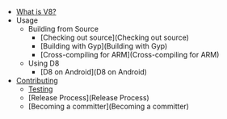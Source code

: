 * [What is V8?](Home)
* Usage
   * Building from Source
      * [Checking out source](Checking out source)
      * [Building with Gyp](Building with Gyp)
      * [Cross-compiling for ARM](Cross-compiling for ARM)
   * Using D8
      * [D8 on Android](D8 on Android)
* [Contributing](Contributing)
   * [Testing](Testing)
   * [Release Process](Release Process)
   * [Becoming a committer](Becoming a committer)
